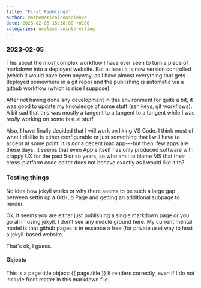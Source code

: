 ```yaml
---
title: "First Ramblings"
author: mathematicalconscience
date: 2023-02-05 15:38:00 +0100
categories: useless uninteresting
---
```


### 2023-02-05

This about the most complex workflow I have ever seen to turn a piece of markdown into a deployed website.
But at least it is now version controlled (which it would have been anyway, as I have almost everything that gets deployed somewhere in a git repo) and the publishing is automatic via a github workflow (which is nice I suppose).

After not having done any development in this environment for quite a bit, it was good to update my knowledge of some stuff (ssh keys, git workflows). A bit sad that this was mostly a tangent to a tangent to a tangent while I was _really_ working on some fast.ai stuff. 

Also, I have finally decided that I will work on liking VS Code. I think most of what I dislike is either configurable or just something that I will have to accept at some point. It is _not_ a decent mac app---but then, few apps are these days. It seems that even Apple itself has only produced software with crappy UX for the past 5 or so years, so who am I to blame MS that their cross-platform code editor does not behave exactly as I would like it to?

### Testing things

No idea how jekyll works or why there seems to be such a large gap between settin up a GitHub Page and getting an additional subpage to render.

Ok, it seems you are either just publishing a single markdown page _or_ you go all in using jekyll. I don't see any middle ground here.
My current mental model is that github pages is in essence a free (for private use) way to host a jekyll-based website. 

That's ok, I guess.

#### Objects

This is a page title object:
{{ page.title }}
It renders correctly, even if I do not include front matter in this markdown file.

